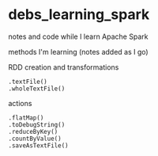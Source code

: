 debs_learning_spark
===================

notes and code while I learn Apache Spark

methods I'm learning (notes added as I go)

RDD creation and transformations
```
.textFile()
.wholeTextFile()
```

actions
```
.flatMap()
.toDebugString()
.reduceByKey()
.countByValue()
.saveAsTextFile()
```


